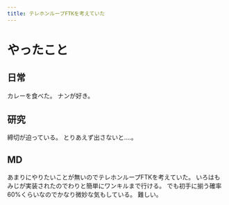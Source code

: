 ```yaml
---
title: テレホンループFTKを考えていた
---
```


# やったこと

## 日常

カレーを食べた。
ナンが好き。

## 研究

締切が迫っている。
とりあえず出さないと‥‥。

## MD

あまりにやりたいことが無いのでテレホンループFTKを考えていた。
いろはもみじが実装されたのでわりと簡単にワンキルまで行ける。
でも初手に揃う確率60%くらいなのでかなり微妙な気もしている。
難しい。
